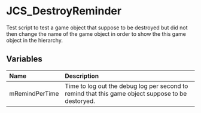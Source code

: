 # JCS_DestroyReminder

Test script to test a game object that suppose to be destroyed but did not then
change the name of the game object in order to show the this game object in the
hierarchy.

## Variables

| Name           | Description                                                                                       |
|:---------------|:--------------------------------------------------------------------------------------------------|
| mRemindPerTime | Time to log out the debug log per second to remind that this game object suppose to be destoryed. |
